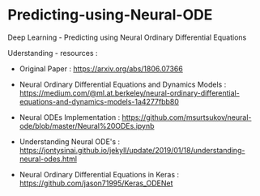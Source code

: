 # Predicting-using-Neural-ODE
Deep Learning - Predicting using Neural Ordinary Differential Equations

Uderstanding - resources :

- Original Paper : https://arxiv.org/abs/1806.07366

- Neural Ordinary Differential Equations and Dynamics Models : https://medium.com/@ml.at.berkeley/neural-ordinary-differential-equations-and-dynamics-models-1a4277fbb80

- Neural ODEs Implementation : https://github.com/msurtsukov/neural-ode/blob/master/Neural%20ODEs.ipynb

- Understanding Neural ODE's : https://jontysinai.github.io/jekyll/update/2019/01/18/understanding-neural-odes.html

- Neural Ordinary Differential Equations in Keras : https://github.com/jason71995/Keras_ODENet

